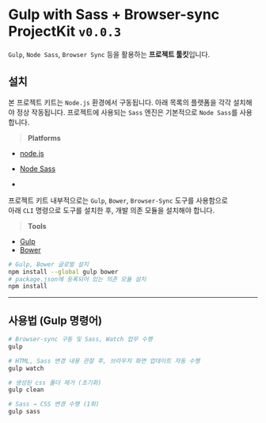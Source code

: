 # Gulp with Sass + Browser-sync ProjectKit `v0.0.3`

`Gulp`, `Node Sass`, `Browser Sync` 등을 활용하는 **프로젝트 툴킷**입니다.

## 설치
본 프로젝트 키트는 `Node.js` 환경에서 구동됩니다. 아래 목록의 플랫폼을 각각 설치해야 정상 작동됩니다. 프로젝트에 사용되는 `Sass` 엔진은 기본적으로 `Node Sass`를 사용합니다.

> **Platforms**

- [node.js](http://nodejs.org/)
- [Node Sass](https://www.npmjs.com/package/node-sass)

-

프로젝트 키트 내부적으로는 `Gulp`, `Bower`, `Browser-Sync` 도구를 사용함으로 <br>
아래 `CLI` 명령으로 도구를 설치한 후, 개발 의존 모듈을 설치해야 합니다.

> **Tools**

- [Gulp](http://gulpjs.com/)
- [Bower](http://bower.io)

```sh
# Gulp, Bower 글로벌 설치
npm install --global gulp bower
# package.json에 등록되어 있는 의존 모듈 설치
npm install
```

---

## 사용법 (Gulp 명령어)

```sh
# Browser-sync 구동 및 Sass, Watch 업무 수행
gulp

# HTML, Sass 변경 내용 관찰 후, 브라우저 화면 업데이트 자동 수행
gulp watch

# 생성된 css 폴더 제거 (초기화)
gulp clean

# Sass → CSS 변경 수행 (1회)
gulp sass
```
